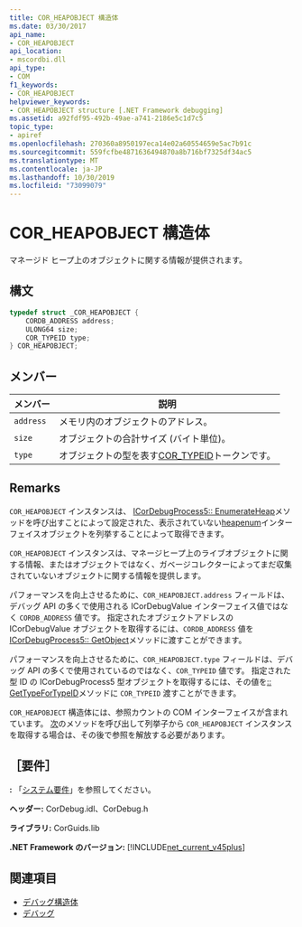 ```yaml
---
title: COR_HEAPOBJECT 構造体
ms.date: 03/30/2017
api_name:
- COR_HEAPOBJECT
api_location:
- mscordbi.dll
api_type:
- COM
f1_keywords:
- COR_HEAPOBJECT
helpviewer_keywords:
- COR_HEAPOBJECT structure [.NET Framework debugging]
ms.assetid: a92fdf95-492b-49ae-a741-2186e5c1d7c5
topic_type:
- apiref
ms.openlocfilehash: 270360a8950197eca14e02a60554659e5ac7b91c
ms.sourcegitcommit: 559fcfbe4871636494870a8b716bf7325df34ac5
ms.translationtype: MT
ms.contentlocale: ja-JP
ms.lasthandoff: 10/30/2019
ms.locfileid: "73099079"
---
```

# <a name="cor_heapobject-structure"></a>COR_HEAPOBJECT 構造体
マネージド ヒープ上のオブジェクトに関する情報が提供されます。  
  
## <a name="syntax"></a>構文  
  
```cpp  
typedef struct _COR_HEAPOBJECT {  
    CORDB_ADDRESS address;    
    ULONG64 size;             
    COR_TYPEID type;          
} COR_HEAPOBJECT;  
```  
  
## <a name="members"></a>メンバー  
  
|メンバー|説明|  
|------------|-----------------|  
|`address`|メモリ内のオブジェクトのアドレス。|  
|`size`|オブジェクトの合計サイズ (バイト単位)。|  
|`type`|オブジェクトの型を表す[COR_TYPEID](cor-typeid-structure.md)トークンです。|  
  
## <a name="remarks"></a>Remarks  
 `COR_HEAPOBJECT` インスタンスは、 [ICorDebugProcess5:: EnumerateHeap](icordebugprocess5-enumerateheap-method.md)メソッドを呼び出すことによって設定された、表示されていない[heapenum](icordebugheapenum-interface.md)インターフェイスオブジェクトを列挙することによって取得できます。  
  
 `COR_HEAPOBJECT` インスタンスは、マネージヒープ上のライブオブジェクトに関する情報、またはオブジェクトではなく、ガベージコレクターによってまだ収集されていないオブジェクトに関する情報を提供します。  
  
 パフォーマンスを向上させるために、`COR_HEAPOBJECT.address` フィールドは、デバッグ API の多くで使用される ICorDebugValue インターフェイス値ではなく `CORDB_ADDRESS` 値です。 指定されたオブジェクトアドレスの ICorDebugValue オブジェクトを取得するには、`CORDB_ADDRESS` 値を[ICorDebugProcess5:: GetObject](icordebugprocess5-getobject-method.md)メソッドに渡すことができます。  
  
 パフォーマンスを向上させるために、`COR_HEAPOBJECT.type` フィールドは、デバッグ API の多くで使用されているのではなく、`COR_TYPEID` 値です。 指定された型 ID の ICorDebugProcess5 型オブジェクトを取得するには、その値を[:: GetTypeForTypeID](icordebugprocess5-gettypefortypeid-method.md)メソッドに `COR_TYPEID` 渡すことができます。  
  
 `COR_HEAPOBJECT` 構造体には、参照カウントの COM インターフェイスが含まれています。 [次](icordebugheapenum-next-method.md)のメソッドを呼び出して列挙子から `COR_HEAPOBJECT` インスタンスを取得する場合は、その後で参照を解放する必要があります。  
  
## <a name="requirements"></a>［要件］  
 **:** 「[システム要件](../../get-started/system-requirements.md)」を参照してください。  
  
 **ヘッダー:** CorDebug.idl、CorDebug.h  
  
 **ライブラリ:** CorGuids.lib  
  
 **.NET Framework のバージョン:** [!INCLUDE[net_current_v45plus](../../../../includes/net-current-v45plus-md.md)]  
  
## <a name="see-also"></a>関連項目

- [デバッグ構造体](debugging-structures.md)
- [デバッグ](index.md)
